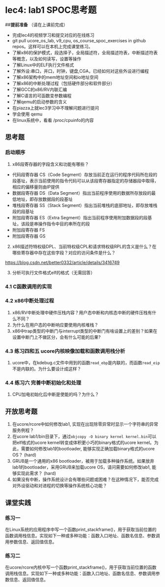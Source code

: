 # lec4: lab1 SPOC思考题

##**提前准备**
（请在上课前完成）

 - 完成lec4的视频学习和提交对应的在线练习
 - git pull ucore_os_lab, v9_cpu, os_course_spoc_exercises in github repos。这样可以在本机上完成课堂练习。
 - 了解x86的保护模式，段选择子，全局描述符，全局描述符表，中断描述符表等概念，以及如何读写，设置等操作
 - 了解Linux中的ELF执行文件格式
 - 了解外设:串口，并口，时钟，键盘,CGA，已经如何对这些外设进行编程
 - 了解x86架构中的mem地址空间和io地址空间
 - 了解x86的中断处理过程（包括硬件部分和软件部分）
 - 了解GCC的x86/RV内联汇编
 - 了解C语言的可函数变参数编程
 - 了解qemu的启动参数的含义
 - 在piazza上就lec3学习中不理解问题进行提问
 - 学会使用 qemu
 - 在linux系统中，看看 /proc/cpuinfo的内容

## 思考题

### 启动顺序

1. x86段寄存器的字段含义和功能有哪些？

* 代码段寄存器 CS（Code Segment）存放当前正在运行的程序代码所在段的段基址，表示当前使用的指令代码可以从该段寄存器指定的存储器段中取得，相应的偏移量则由IP提供
* 数据段寄存器 DS（Data Segment）指出当前程序使用的数据所存放段的最低地址，即存放数据段的段基址
* 堆栈段寄存器 SS（Stack Segment）指出当前堆栈的底部地址，即存放堆栈段的段基址
* 附加段寄存器 ES（Extra Segment）指出当前程序使用附加数据段的段基址，该段是串操作指令中目的串所在的段
* 附加段寄存器 FS
* 附加段寄存器 GS

2. x86描述符特权级DPL、当前特权级CPL和请求特权级RPL的含义是什么？在哪些寄存器中存在这些字段？对应的访问条件是什么？

https://blog.csdn.net/better0332/article/details/3416749

3. 分析可执行文件格式elf的格式（无需回答）

### 4.1 C函数调用的实现

### 4.2 x86中断处理过程

1. x86/RV中断处理中硬件压栈内容？用户态中断和内核态中断的硬件压栈有什么不同？
2. 为什么在用户态的中断响应要使用内核堆栈？
3. x86中trap类型的中断门与interrupt类型的中断门有啥设置上的差别？如果在设置中断门上不做区分，会有什么可能的后果?

### 4.3 练习四和五 ucore内核映像加载和函数调用栈分析

1. ucore中，在kdebug.c文件中用到的函数`read_ebp`是内联的，而函数`read_eip`不是内联的。为什么要设计成这样？

### 4.4 练习六 完善中断初始化和处理

1. CPU加电初始化后中断是使能的吗？为什么？

## 开放思考题

1. 在ucore/rcore中如何修改lab1, 实现在出现除零异常时显示一个字符串的异常服务例程？
2. 在ucore lab1/bin目录下，通过`objcopy -O binary kernel kernel.bin`可以把elf格式的ucore kernel转变成体积更小巧的binary格式的ucore kernel。为此，需要如何修改lab1的bootloader, 能够实现正确加载binary格式的ucore OS？ (hard)
3. GRUB是一个通用的x86 bootloader，被用于加载多种操作系统。如果放弃lab1的bootloader，采用GRUB来加载ucore OS，请问需要如何修改lab1, 能够实现此需求？ (hard)
4. 如果没有中断，操作系统设计会有哪些问题或困难？在这种情况下，能否完成对外设驱动和对进程的切换等操作系统核心功能？

## 课堂实践
### 练习一
在Linux系统的应用程序中写一个函数print_stackframe()，用于获取当前位置的函数调用栈信息。实现如下一种或多种功能：函数入口地址、函数名信息、参数调用参数信息、返回值信息。

### 练习二
在ucore/rcore内核中写一个函数print_stackframe()，用于获取当前位置的函数调用栈信息。实现如下一种或多种功能：函数入口地址、函数名信息、参数调用参数信息、返回值信息。

